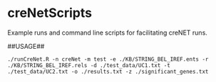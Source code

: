 # creNetScripts
Example runs and command line scripts for facilitating creNET runs.


##USAGE##

```{R}
./runCreNet.R -n creNet -m test -e ./KB/STRING_BEL_IREF.ents -r ./KB/STRING_BEL_IREF.rels -d ./test_data/UC1.txt -t ./test_data/UC2.txt -o ./results.txt -z ./significant_genes.txt
```

